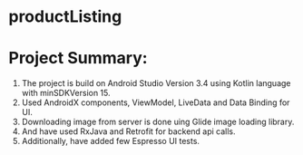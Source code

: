 # productListing

# Project Summary: 

1. The project is build on Android Studio Version 3.4 using Kotlin language with minSDKVersion 15. 
2. Used AndroidX components, ViewModel, LiveData and Data Binding for UI.
3. Downloading image from server is done uing Glide image loading library. 
4. And have used RxJava and Retrofit for backend api calls. 
5. Additionally, have added few Espresso UI tests.
